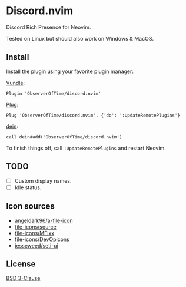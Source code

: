 # Discord.nvim

Discord Rich Presence for Neovim.

Tested on Linux but should also work on Windows & MacOS.

## Install

Install the plugin using your favorite plugin manager:

[Vundle](https://github.com/VundleVim/Vundle.vim):

```vim
Plugin 'ObserverOfTime/discord.nvim'
```

[Plug](https://github.com/junegunn/vim-plug):

```vim
Plug 'ObserverOfTime/discord.nvim', {'do': ':UpdateRemotePlugins'}
```

[dein](https://github.com/Shougo/dein.vim):

```vim
call dein#add('ObserverOfTime/discord.nvim')
```

To finish things off, call `:UpdateRemotePlugins` and restart Neovim.

## TODO

- [ ] Custom display names.
- [ ] Idle status.

## Icon sources

- [angeldark96/a-file-icon](https://github.com/angeldark96/a-file-icon)
- [file-icons/source](https://github.com/file-icons/source)
- [file-icons/MFixx](https://github.com/file-icons/MFixx)
- [file-icons/DevOpicons](https://github.com/file-icons/DevOpicons)
- [jesseweed/seti-ui](https://github.com/jesseweed/seti-ui)

## License

[BSD 3-Clause](./LICENSE)

